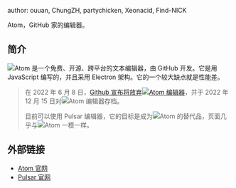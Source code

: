 author: ouuan, ChungZH, partychicken, Xeonacid, Find-NICK

Atom，GitHub 家的编辑器。

## 简介

![](https://oi-wiki.org/tools/images/atom-resize.png)Atom 是一个免费、开源、跨平台的文本编辑器，由 GitHub 开发。它是用 JavaScript 编写的，并且采用 Electron 架构。它的一个较大缺点就是性能差。

> 在 2022 年 6 月 8 日，[Github 宣布将放弃![](./images/atom-resize.png)Atom 编辑器](https://github.blog/2022-06-08-sunsetting-atom/)，并于 2022 年 12 月 15 日对![](./images/atom-resize.png)Atom 编辑器存档。
>
> 目前可以使用 Pulsar 编辑器，它的目标是成为![](./images/atom-resize.png)Atom 的替代品，页面几乎与![](./images/atom-resize.png)Atom 一模一样。

## 外部链接

- [Atom 官网](https://atom.io)
- [Pulsar 官网](https://pulsar-edit.dev/)
